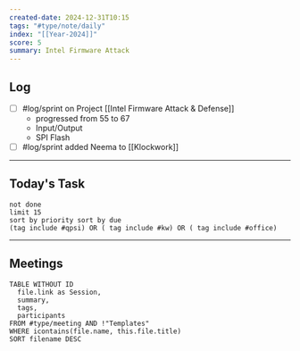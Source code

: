 ```yaml
---
created-date: 2024-12-31T10:15
tags: "#type/note/daily"
index: "[[Year-2024]]"
score: 5
summary: Intel Firmware Attack
---
```


## Log
- [ ] #log/sprint on Project [[Intel Firmware Attack & Defense]] 
	- progressed from 55 to 67
	- Input/Output
	- SPI Flash
- [ ] #log/sprint  added Neema to [[Klockwork]]

---

## Today's Task

```tasks
not done
limit 15
sort by priority sort by due
(tag include #qpsi) OR ( tag include #kw) OR ( tag include #office)
```
---

## Meetings

```dataview
TABLE WITHOUT ID
  file.link as Session,
  summary,
  tags,
  participants
FROM #type/meeting AND !"Templates"
WHERE icontains(file.name, this.file.title)
SORT filename DESC
```
